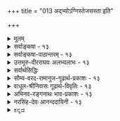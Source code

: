 +++
title = "013 अद्भ्योऽग्निस्तेजसस्ता इति"

+++
<details><summary>मूलम्</summary>

अद्भ्योऽग्निस्तेजसस्ता इति न हि वचसोर्बाधितुं युक्तमेकं निर्वाहः कल्पभेदाद्यदि न दृढमितात्तत्त्वसृष्ट्यैकरूप्यात् ।  
व्यष्टौ ताभ्यः कदाचित्तदुपजनिरतो व्यत्ययस्तत्समष्टौ आदावप्सृष्टिवादश्श्रुतिमितमितरन्न प्रतिक्षेप्तुमीष्टे ॥ १३ ॥
</details>

<details><summary>सर्वाङ्कषा - १३</summary>

उक्तसृष्टिप्रक्रियायां प्रमाणविरोधमाशङ्कय परिहरति-अद्भ्य इति । 'अद्भ्योऽग्निः' इति तैत्तिरीयारण्यकवाक्यम् । **तेजसः** =अग्नेः **ताः** = आपः; 'अग्नेरापः' इति तैत्तिरीयोपनिषद्वाक्यम् । इति वचसोः मध्ये, **एकम्** =अन्यतरत् वाक्यम्, बाधितुं न हि युक्तम् । उभयोरपि वाक्ययोः श्रुतित्वात् कथमन्यतरस्याप्रामाण्यं वक्तुं शक्यम् । तर्हि अस्तु कल्पभेदात् विरोधपरिहारः । एकस्मिन् कल्पे अग्नेरापः, अपरस्मिन् अद्भ्योऽग्निरिति इत्यपि न संभवतीत्याह - निर्वाह इत्यादिना । दृढमितात् तत्त्वसृष्ट्यैकरूप्यात् कारणात्, कल्पभेदात् निर्वाहो यदि, न । 'धाता यथापूर्वमकल्पयत्' इति यथापूर्वमेव सृष्टेरभिधानात् कल्पभेदेन, सृष्टिक्रमभेदो नास्त्येव । किञ्च पञ्चसु भूतेषूत्तरोत्तरं गुणवृद्धिरूपविज्ञानादपि ‘अग्नेरापः' इत्येव सुवचम् । शब्दस्पर्शरूपरसगन्धानामेकैकगुणवृद्ध्या आकाशादिपञ्चभूतानामुत्पत्तेरुक्तत्वात् । तर्हि का गतिरित्यत्राहव्यष्टावित्यादि । **व्यष्टौ** = व्यष्टिसृष्टौ कदाचित् **ताभ्यः** = अद्भ्यः **तदुपजनिः** = अग्नेरुत्पत्तिः, न तु समष्टौ । **अतः** = एतस्मादेव कारणात् **तत्समष्टौ** = तयोः समष्टिसृष्टौ **व्यत्ययः** = विपरीतमेव, अग्नेरेव आप इति न विरोधः । सृष्टिर्हि द्विविधा, समष्टिसृष्टिः, व्यष्टिसृष्टिरिति । पञ्चीकरणानन्तरसृष्टिः व्यष्टिसृष्टिरित्युच्यते । पञ्चीकरणं च समनन्तरमेव निरूप्यते । पञ्चीकरणात्पूर्वं सृष्टिः समष्टिरित्युच्यते । तत्त्वानां सृष्टिः समष्टिसृष्टिः, व्यक्तीनां सृष्टिः व्यष्टिसृष्टिरित्यपि वदन्ति । समष्टिसृष्टौ तु 'अग्नेरापः ' इत्येव क्रमः । व्यष्टिसृष्टौ तु, कदाचित् मेघेषु विद्युदादितेजसो दर्शनात् 'अद्भ्योऽग्निः' इत्युच्यते । 'अबिन्धनं विद्युदादि' इति हि पठन्ति । अतो न विरोधः । विपरीतमेव किं न स्यादिति चेत् 'अग्नेरापः ' इति खलु सृष्टिप्रकरणम् । ‘अद्भ्योऽग्निः' इति न सृष्टिप्रकरणम्, स्थूलजगद्विषयकं तत् । एकैकगुणवृद्धि- 

I 

I 



[[32]]

[ सृष्टिक्रमे जैनमतविमर्शः । 

14. 

पृथ्व्याः स्पर्शादिभेदो द्रवमृदुकठिनीभावभेदश्च दृष्टः 

तद्वत् पृथ्वीजलाग्निश्वसनपरिणतिर्लाघवायेति जैनाः । 

तत्र द्रव्यैक्यमिष्टं क्रमजनिविलयौ त्वागमादप्रकम्प्यौ 

तर्कैकालम्बिगोष्ठ्यां भजतु बहुमतिं तादृशी लाघवोक्तिः ॥14॥ 

दर्शनाच्च ‘अग्नेरापः' इत्येव युक्तम् । अद्भ्योऽग्निश्चेत्, अप्सु शब्दस्पर्शरूपरसानां दर्शनात् अग्नावपि रसोपलब्धिः स्यात् । अतः 'अग्नेरापः' इत्येव क्रमः । नन्वेवमपि 'आपो वा इदमग्रे सलिलमासन्' 'अप एव ससर्जादौ' इत्यादि श्रुतिस्मृतिषु अपामेव प्राथम्यं श्रूयते न त्वाकाशादीनाम् । अतः कथं पूर्वोक्तनिर्णय इत्यत्राह - आदावित्यादि । **आदौ** = प्रथमम् **अप्सृष्टिवादः** = अपां सृष्टिवचनम्, **श्रुतिमितम्** = सृष्टिप्रकरणगतश्रुत्या प्रमितम् **इतरत्** = आकाशादिप्राथम्यम्, **प्रतिक्षेप्तुम्** = निरसितुम् न **ईष्टे** = न समर्थो भवति । मनुस्मृतिस्तु श्रुत्यनुगुणं नेया । ' ससर्जादौ' इत्यत्रादिपदार्थस्य सापेक्षत्वात् यथाकथञ्चिन्नेतुं शक्यत्वान्न विरोधः । ' आपो वा इदमग्रे सलिलमासन्' (ते. आ. 9) इति श्रुतिरपि न सृष्टिप्रकरणगता । अतश्चाग्रपदस्य सापेक्षत्वात् अण्डसृष्टिदृष्ट्यार्थो वर्णनीयः । अत्र 'आप' इति तत्त्ववाचि, 'सलिलम्' इति भूतवाचि ॥ 

ननु यदि 'अग्नेरापः' इत्येव क्रमः, तर्हि कार्ये जले उपादानस्यौष्ण्यस्यानुवृत्तिः कुतो न दृश्यते ? 'कारणगुणाः कार्ये संक्रामन्ती 'ति खलु न्यायः । न च त्रिगुणत्वमात्रं सर्वत्रानुवृत्तमेवेति वाच्यम्; त्रिगुणानामतीन्द्रियत्वेन तस्य व्यवहारव्यवस्थापकत्वासंभवात् । व्यवहारानादरे तु न किञ्चिदपि सुनिरूपं भवेत् । त्रिगुणत्वं हि प्रमेयत्ववदव्यावर्तकम् । तथा च सर्वसांकर्यप्रसङ्ग इति चेत्; विचारयामो विस्तरेणेदमसत्कार्यवादपरीक्षायामुत्तरत्र ( श्लो. 22) ॥ १३ ॥
</details>


<details><summary>सर्वाङ्कषा-पाठान्तरम् - १३</summary>

उक्तसृष्टिपक्रियायां प्रमाणविरोधमाशङ्क्य परिहरति - अद्भ्य इति । 'अद्भ्योऽग्निः' इति तैत्तिरीया- रण्यकवाक्यम्‌ । तेजसः = अग्नेः ताः = आपः; 'अग्नेरापः' इति तैत्तिरीयोपनिषद्वाक्यम्‌ । इति वचसोः मध्ये, एकम्‌ = अन्यतरत्‌ वाक्यम्‌, बाधितुं न हि युक्तम्‌ । उभयोरपि वाक्ययोः श्रुतित्वात्‌ कथमन्यतरस्याप्रामाण्यं वक्तुं शक्यम्‌ । तर्हि अस्तु कल्पभेदात्‌ विरोधपरिहारः । एकस्मिन्‌ कल्पे अग्नेरापः, अपरस्मिन्‌ अद्भ्योऽग्निरिति इत्यपि न संभवतीत्याह - निर्वाह इत्यादिना । दृढमितात्‌ तत्त्वसृष्ट्यैकरूप्यात्‌ कारणात्‌, कल्पभेदात्‌ निर्वाहो यदि, न । 'धाता यथापूर्वमकल्पयत्‌' इति यथापूर्वमेव सुष्टेरभिधानात्‌ कल्पभेदेन, सृष्टिक्रमभेदो नास्त्येव । किञ्च पञ्चसु भूतेषूत्तरोत्तरं गुणवृद्धिरूपविज्ञानादपि 'अग्नेरापः' इत्येव सुवचम्‌ । शब्दस्पर्शरूपरसगन्धानामेकैकगुणवृद्ध्या आकाशादिपञ्चभूतानामृत्पत्तेरुक्तत्वात्‌ । तर्हि का गतिरित्यत्राह - व्यष्टावित्यादि । व्यष्टौ = व्यष्टिसुष्टौ कदाचित्‌ ताभ्यः = अद्भ्यः तदुपजनिः = अग्नेरुत्पत्तिः, न तु समष्टौ । अतः = एतस्मादेव कारणात्‌ तत्समष्टौ = तयोः समष्टिसृष्टौ व्यत्ययः = विपरीतमेव, अग्नेरेव आप इति न विरोधः । सृष्टिर्हि द्विविधा, समष्टिसृष्टिः, व्यष्टिसुष्टिरिति । पञ्चीकरणानन्तरसृष्टिः व्यष्टिसृष्टिरित्युच्यते । पञ्चीकरणं च समनन्तरमेव निरूप्यते । परञ्चीकरणात्पूर्वं सृष्टिः समष्टिरित्युच्यते । तत्त्वानां सृष्टिः समष्टिसृष्टिः, व्यक्तीनां सृष्टिः व्यष्टिसुष्टिरित्यपि वदन्ति । समष्टिसृष्टौ तु 'अगनेरापः' इत्येव क्रमः । व्यष्टिसृष्टौ तु, कदाचित्‌ मेघेषु विद्युदादितेजसो दर्शनात्‌ 'अद्भ्योऽग्निः' इत्युच्यते । 'अबिन्धनं विद्युदादि' इति हि पठन्ति । अतो न विरोधः । विपरीतमेव किं न स्यादिति चेत्‌ 'अग्नेरापः' इति खलु सृष्टिप्रकरणम्‌ । 'अद्भ्योग्निः' इति न सृष्टप्रकरणम्‌, स्थूलजगद्विषयकं तत्‌ । एकैकगुणवृद्धिदर्शनाच्च 'अग्नेरापः' इत्येव युक्तम्‌ । अद्भ्योऽग्निश्चेत्‌, अप्सु शब्दस्पर्शरूपरसानां दर्शनात्‌ अग्नावपि रसोपलब्धिः स्यात्‌ । अतः 'अग्नेरापः' इत्येव क्रमः । नन्वेवमपि 'आपो वा इदमग्रे सलिलमासन्‌' 'अप एव ससर्जादौ' इत्यादि श्रुतिस्मृतिषु अपामेव प्राथम्यं श्रूयते न त्वाकाशादीनाम्‌ । अतः कथं पूर्वोक्तनिर्णय इत्यत्राह - आदावित्यादि । आदौ = प्रथमम्‌ अप्सृष्टिवादः = अपां सृष्टिवचनम्‌, श्रुतिमितम्‌ = सृष्टिप्रकरणगतश्रुत्या प्रमितम्‌ इतरत्‌ = आकाशादिप्राथम्यम्‌, प्रतिक्षेप्तुम्‌ = निरसितुम्‌ न ईष्टे = न समर्थो भवति । मनुस्मृतिस्तु श्रुत्यनुगुणं नेया । 'ससर्जादौ' इत्यत्रादिपदार्थस्य सापेक्षत्वात्‌ यथाकथञ्चिन्नेतुं शक्यत्वान्न विरोधः । 'आपो॒ वा इ॒दमा॑सन्थ्सलि॒लमे॒व' (तै.आ. ३.१.२३.१) इति श्रुतिरपि न सृष्टिप्रकरणगता । अतश्चाग्रपदस्य सापेक्षत्वात्‌ अण्डसृष्टिदृष्ट्यार्थो वर्णनीयः । अत्र 'आपः' इति तत्त्ववाचि, 'सलिलम्‌' इति भूतवाचि ॥   
ननु यदि 'अग्नेरापः' इत्येव क्रमः, तर्हि कार्ये जले उपादानस्यौष्ण्यस्यानुवृत्तिः कुतो न दृश्यते? 'कारणगुणाः कार्ये संक्रामन्ती'ति खलु न्यायः । न च त्रिुगुणत्वमात्रं सर्वत्रानुवृत्तमेवेति वाच्यम्‌; त्रिगुणाना- मतीन्द्रियत्वेन तस्य व्यवहारव्यवस्थापकत्वासंभवात्‌ । व्यवहारानादरे तु न किञ्चिदपि सुनिरूपं भवेत्‌ । त्रिगुणत्वं हि प्रमेयत्ववदव्यावर्तकम्‌ । तथा च सर्वसांकर्यप्रसङ्ग इति चेत्‌; विचारयामो विस्तरेणेदमसत्कार्यवादपरीक्षायामुरत्र (श्लो.२२) ॥ १३ ॥
</details>


<details><summary>उत्तमूरु-वीरराघवः अलभ्यलाभः - १३</summary>

एकैकतन्मात्रव्यवहितैकैकभूतोत्पत्तिपरप्रमाणानुरोधेन, आकाशाद्वायुः वायोरग्निः अग्नेरापः अद्भ्यः पृथिवीति श्रुतेः तत्तत्तन्मात्रद्वारेण व्यवहितमेव भूतस्योपादानत्वमिति सिद्धम् । तत्र पूर्वापरक्रमानुसारात् अपामग्निरुपादानमित्यैकरूप्येणार्थे स्थितेऽपि, कश्चित् शंकते – यथोपबृंहणविरोधात् तन्मात्राणीति सुबालश्रुतिरन्यथा नीता, तथा तद्विरोधादेव अग्नेराप इत्यप्यन्यथा नेया । अस्ति हि स्मृति, ''अद्भ्योऽग्निर्ब्रह्मणः क्षत्रमश्मनो लोहमुत्थितम् । ......स्वासु योनिषु शाम्यति'' इति, ''अनावृतमिदं सर्वमद्भ्योऽग्निरुदपद्यत’' इति च । न चोपबृंहणस्यान्यार्थकत्वम् । अपामेव सर्वस्मादपि प्राक् सद्भावश्रुत्यविरोधायाग्निजन्यत्वरूपार्थस्य त्याज्यत्वादिति । तत्राह अद्भ्यइति । न बाधितुं युक्तमेकम् - एकस्यापि वाधनमयुक्तम् । अग्नेराप इत्यस्यार्थान्तरवर्णने प्रायपाठायगतस्योपादानोपादेयभावस्य बाधः स्यादिति भावः । तर्हि कल्पमेदेनोभयस्वीकारः स्यादित्यत्राह निर्वाह इति । शंकां निषेधति नेति । दृढमितादिति । अनेकश्रुतिस्मृतिसिद्धमग्ने रुपादानत्वम् । अद्भ्योऽग्निरिति वाक्ये उपादानोपादेयभावरूपार्थविवक्षणे, ब्रह्मणः क्षत्रमिति अनुपादानसाहचर्यानुगुणस्वीकार्यार्थबाध इति दोषश्च । अतस्तत्र प्रतीतम् अपामुपादानत्वमदृढमिति भावः । तर्हि तदर्थः क इत्यत्राह व्यष्टाविति । निमित्तकारणत्वं तत्र विवक्षितम्, यथा वह्नेः धूमं प्रति । दृष्टं हि व्यष्टिसृष्टौ अबिन्धनं विद्युदादि । अद्भ्य एव हि सर्वत्र देशे संप्रति दीपाद्यर्थदहनोत्पादनम् । तप्ते च तैले तोयबिन्दुपाते अग्न्युत्पत्तिर्दृष्टा । तदुपजनिः - अग्न्युरपत्तिः । कदाचिदित्यनेन व्यष्टावपि अग्नित आपो दृष्टाः, घर्मवशात् स्वेदोत्पत्तेरिति ज्ञाप्यते । अतश्शब्दो हेतुमिति । व्यष्टिविषये तद्वाक्यस्य निरूढत्वात् समष्टौ तद्वैपरीत्यं नानुपपन्नमिति तात्पर्यम् । व्यष्टौ तथात्वस्य समष्टावन्यथात्वं प्रति साधकत्वाभावात् अर्थान्तरमाह अवधिं वेति । व्यत्ययशब्दार्थो वैपरीत्यम् । तत् किमपेक्षयेत्याकांक्षायां व्यष्टिरीत्यपेक्षयेत्यवधिसमर्पणम् अतश्शब्देनेति । पूर्वपक्षिहृद्गतं श्रुत्यन्तरमपि निर्वहति आदाविति । तत्रतत्र प्रसक्तसंततिप्राथम्यमात्रेण आदित्वेन कस्यचिन्निर्देश आनुभविकः । तावता ततः प्राक् कस्याप्यभावो न सिध्यतीति भावः । तदविरुद्धं दुर्निवारमिति । अग्नेरपः प्रति उपादानत्वं वचनान्तरार्थविरुद्धं न भवतीति तत् निवारयितुमशक्यमित्यर्थ इति । अन्यतो ग्राह्यमिति । यथा छान्दोग्ये तेजआद्युक्तावपि आकाशादेस्तैत्तिरीयात्, तत्र महदादेश्च सौबालात्, तथा त्रिवृत्करणस्थले पञ्चीकरणस्येत्येवम् ॥ १३ ॥
</details>

<details><summary>सर्वार्थसिद्धिः</summary>

एवं तन्मात्रभूतसृष्टिप्रकार उक्तः । तत्र तोयतेजसोः सृष्टौ प्रमाणविप्रतिपत्तिं शमयति - अद्भ्योऽग्निरिति ॥ अबाधेन गतिमत्त्वे श्रुतिविरोधप्रतीतावपि स्मृतिस्तद्वदबाध्येति भावः । गत्यन्तरं निवारयति - निर्वाह इति । स्वेष्टां गतिमाह - "व्यष्टौ" इति । निमित्तभूताभ्य इति भाव्यम्, अतश्शब्दो हेतुमवधिं वा ब्रूते । ननु "आपो वा इदमग्रे" "अप एव ससर्जादावित्यादिश्रुतिस्मृतिदर्शनादग्न्यादेस्सर्वस्याद्भ्यस्सृष्टिस्स्यादित्यत्राह - आदाविति । महदादीनामिवाग्नेरप्यद्भ्यः पूर्वभावित्वं बहुश्रुतिस्मृतिसिद्धमतस्तदविरुद्धं दुर्निवारमित्यर्थः । श्रुतिषु च न्यूननिर्देशेष्वनुक्तमधिकमन्यतो ग्राह्यं श्रुतहानायोगात्, अव्यवस्थितन्यूनाधिकसृष्टिकल्पने गौरवाच्च ॥ १३ ॥ इति अप्तेजसोर्व्यष्टिसृष्टिविशेषः ॥
</details>


<details><summary>सौम्य-वरद-रामानुज-गूढार्थ-प्रकाशः - १३</summary>

‘अद्भयोऽग्निः' इति । तद्वदिति । श्रुतिवत् इत्यर्थः । निमित्तभूताभ्यः इति । अनेन व्यष्टौ सृज्यस्य जलस्य अग्निकारणत्वं नास्तीति द्योत्यत इति प्रतिभाति । अतश्शब्दस्य हेतुपरत्वे अद्भ्योऽग्न्युत्पत्तिवचनस्य व्यष्टिविपयत्वात् व्यत्ययः सम्भवतीत्यर्थः । अवधिपरत्वे 'तत् समष्टौ' इत्यत्र तच्छब्दस्य व्यत्ययस्य एवं व्यवस्थितत्वात् अद्भ्योऽग्न्युत्पत्तिवचनस्य व्यष्टिविषययत्वादित्यर्थः तदतो व्यत्यय इत्यन्वयः ॥ १३ ॥
</details>


<details><summary>वाधूल-श्रीनिवासः गूढार्थ-विवृतिः - १३</summary>

वृथा चैवमिति । एवं = परमाणूनां तथात्वे । अन्यतोऽपीति । परमतेनापीत्यर्थः । उक्तदोषानतिक्रमात् - विभुद्रव्यस्य तत्तन्मूर्तितुल्यपरिमाणतया जननं कृत्स्नरय उतैकदेशस्येति विकल्पे पूर्वोक्तदोषस्य मूर्तान्तरासम्बन्धस्य सावयवत्वप्रसङ्गदोषस्य वाऽनतिक्रमणीयत्वात् । एव त्रसरेणुप्रतिबन्दिश्चेति । त्वन्मते निरवयवस्य त्रसरेणोर्मूर्तान्तरसम्बन्धाभावप्रसङ्ग इत्यर्थः । विभज्य मानेष्वभावपरिशेषायोगो अणुपरिमाणतारतम्यविश्रान्त्यनुमानस्यानुग्राहकतयोक्तः । कतिचित् प्रकृतेरत इति । अतः = शास्त्रसिद्धपरमाणूनां नित्यस्पर्शादियोगित्वाभावादित्यर्थः ॥ १३ ॥
</details>


<details><summary>अभिनव-रङ्गनाथः भाव-प्रकाशः - १३</summary>

\*अबाधेन गतिमत्त्वे इति । तदुक्तं तन्त्रवार्तिके विरोधाधिकरणे कुमारिलेन -  
वेदो हीदृश एवायं पुरुषैर्यः प्रकाश्यते ।  
स पठद्भिः प्रकाश्येत स्मरद्भिर्वेति तुल्यभाक् ॥  
इत्यारभ्य -  
बाधिता च स्मृतिर्भूत्वा काचिन्न्यायविदा यदा ।  
श्रूयते न चिरादेव शाखान्तरगता श्रुतिः ॥  
तदा का ते मुखच्छाया स्यान्नैयायिकमानिनः ।  
बाधाबाधानवस्थानं ध्रुवमेव प्रसज्यते ।  
ततश्च श्रुतिमूलत्वाद्बाध्योदाहरणं न तत् ।  
विकल्प एव हि न्याय्यस्तुल्यकक्षप्रमाणतः ॥  
इति । व्याकरणाधिकरणेऽपि -  
स्मृतीनामप्रमाणत्वे विगानं नैव कारणम् ।  
इत्युपक्रम्य -  
विगानाद्धि विकल्पस्स्यात् नैकस्याप्यप्रमाणता ।  
इति च । विरोधाधिकरणनिष्कर्षणं तु -  
यावदेकं श्रुतौ कर्म स्मृतौ वाऽन्यत्प्रतयिते ।  
तावत्तयोर्विरुद्धत्वे श्रौतानुष्ठानमिष्यते ॥  
ततश्च तुल्यकक्षाऽपि यदि नाम स्मृतिर्भवेत् ।  
तथाऽपि नैव दोषोऽस्ति श्रुत्यर्थमनुतिष्ठताम् ॥  
इति । तदुक्तं न्यायपरिशुद्धौ - 'श्रुतिस्मृत्योर्विरोधे तु स्मृत्या मूलान्तरानुमानादनुष्ठानविकल्पं केचिदाहुः' इति । एतदुत्तरं 'सर्वेषां गुणत्रयवतामाप्ततमत्वे हि कादाचित्कभ्रमसंभवाच्छ्रुत्या स्मृतिबाघ इत्यपरे' इति सूक्तिः शाबरभाष्यपरिष्कृतिः । अत्राबाधेन गतिमत्त्वसम्भवे इत्यनेन 'तत्वविषये तु विरोधे बाध एव आन्यपर्यं वा वस्तुनि विकल्पासंभवात्' इति न्यायपरिशुद्ध्युक्तपक्षद्वये आन्यपर्यपक्ष एव स्वाभिमत इति सूचितम् ॥ १३ ॥
</details>


<details><summary>नरसिंह-देवः आनन्ददायिनी - १३</summary>

त्रिगुणपरीक्षायां तन्मात्रभूतयोरुत्पत्तिः श्रुतिस्मृतिविप्रतिपत्तिनिरासश्च ।  
सृष्टौ श्रुतिस्मृति(विप्रतिपत्तिः)विरोधः पूर्वश्लोके पीर(हृता)हृतः अत्र स एव परिह्रियत इति पौनरुक्त्यं वारयन् पूर्वसङ्गतत्वान्न पृथक् संगतिरित्याह - एवं तन्मात्रेति । तोयतेजसोरिति । 'अग्नेराप' इति  
श्रुत्या तेजसस्सकाशादपामुत्पत्तिरुच्यते ।  
अवावृतमिदं सर्वमद्भ्योऽग्निरुदपद्यत ।  
इति स्मृत्या अद्भ्यस्तेजसस्सृष्टिः प्रतिपाद्यत इति श्रुतिस्मृत्योर्विप्रतिपत्तिः ।  
न च श्रुत्या स्मृतिबाधः अबाधेनापि सम्भवे बाधस्यान्याय्यत्वादित्याह -  
अबाधेन गतिमत्त्व इति । तद्वदिति - श्रुतिवदित्यर्थः । तदुक्तं -  
परस्परविरुद्धत्वं श्रुतीनां न भवेद्यदि ।  
स्मृतेः श्रुतिविरुद्धायास्ततो मूलान्तरं भवेत् ॥  
इति । यथा श्रुत्योर्विरोधे निर्वाहस्तथा विरुद्धाया अपि स्मृतेरिति भावः । निमित्तभूताभ्य इति । 'अद्भ्योऽग्निरिति' वचनं व्यष्टिसृष्टौ तेजः प्रतिनिमित्तकारणत्वमाह यथा तप्ततैलेऽग्निमुत्पादयन्त्यापः । 'अग्नेराप' इति तु समष्टिसृष्टौ उपादानत्वमाहेति न विरोध इत्यर्थः । पञ्चीकृतेभ्यः (भूतत्वापन्नेभ्यः) उत्पत्तिर्व्यष्टिसृष्टिः ततः प्राक्तनसृष्टिस्समष्टिसृष्टिः । न्यायत? इत्यनेनैव हेतुत्वस्य सिद्धत्वादत इति शब्दवैयर्थ्यमिति पक्षान्तरमाह - अवधिमिति । अतस्तेजसस्सकाशादित्यर्थः । श्रुतिस्मृतिभ्यामपामेवादावुत्पत्तिश्रवणादुक्तनिर्वाहो नोपपद्यत इत्याशङ्क्य समाधत्ते - नन्वित्यादिना 'आपो वा इदमग्रे सलिलमासीत्' । 'अप एव ससर्जादाविति श्रुतिस्मृती । इदमबादिकं कार्यं सलिलं प्रकृतिरासीत्प्रळयकाल इत्यर्थः । आचार्यैस्सलिलशब्दस्य प्रकृतिपरत्वस्य परमतभङ्गे प्रदर्शितत्वात् । न ह्यपां सर्वपूर्वभावः प्रतिपादयितुं शक्यः महदादीनां तत्पूवर्भाविनां दुरपह्नवत्वात् । नापि तेजःपूर्वभावः । नियामकाभावात् । तथा च ''अग्नेरापः । तत्तेजोऽसृजत । आपस्तेजसि लीयन्ते । प्रधानं तत्वमुद्भूतमिति'' बहुश्रुतिस्मृत्यन्तरानुगुण्येन पृथिवीसृष्टेःव्यष्टितः पूर्वभावः प्रतिपाद्यत इति न विरोध इति भावः । नन्वेतच्छ्रुतिस्मृत्यनुसारेणैव श्रुत्यन्तराणां वा नयनं कुतो न स्यादित्यत आह - श्रुतिषु चेति । न्यूननिर्देशानुसारेणाधिकश्रुतेर्नयने विरोधादधिकश्रुत्यनुसारेण नयने शाखान्तराधिकरणन्यायेन विरोधाभावादिति भावः । नन्वन्यतरानुसारेण किमर्थमन्यतरा श्रुतिर्नेया? विकल्पितयोः व्रीहियवयोः प्रयोगभेदेनेव कल्पभेदेनोभयोरुपपत्तेरित्यत आह - अव्यवस्थितेति 'धाता यथापूर्वमिति' व्यवस्थायाः सर्वकल्पेषु श्रुतत्वादिति भावः ॥ १३ ॥
</details>

<details><summary>ಕನ್ನಡ</summary>

सृष्टिक्रमदल्लि तोरुव कॆलवु आक्षेपक्कॆ समाधानवन्नु हेळुत्तारॆ अति अग्निः-जलदिन्द तेजस्सु हुट्टुत्तदॆ. तेजसः ताळि तेजस्सि- निन्द जल हुट्टुत्तदॆ. इति वचसोः एकं बाधितुं न हि युक्त ऎन्दु हेळुव “अय्योsग्नि(तै.आ.१) अग्निरापः' (तै.उ.२)ऎम्ब परस्पर विरुद्धवाद ऎरडु वाक्यगळल्लि यावुदॊन्दन्नू अप्रमाणवॆन्दु सारलु ऎरडू श्रुतियाद कारण उचितवे अल्ल. दृढमितात् तत्त्वसृष्टि ति करूप्यात् कल्पभेदात् निर्वाहः यदि न तत्त्वगळ सृष्टि क्रम यावागलू ऒन्दे रीतियल्लि इरुत्तदॆयॆन्दु 'धाता यथापूर्वमकल्प यत्' ( म. ना. १४ ) (स्रष्टारनु हिन्दिनन्तॆये सृष्टिसिदनु) ऎम्ब प्रमाणदिन्द दृढवागि तिळिदु बरुवुदरिन्द बेरॆबेरॆ कल्पगळल्लि ई सृष्टि क्रम बेरॆ बेरॆयागुव कारण ई ऎरडु वाक्यगळिगू विरोधविल्लवॆं बुदू युक्तवल्ल. 

हागादरॆ एनु गति? ऎन्दरॆ, व्य ताभ्यः कदाचित् तदुपजनिः, अतः तत्समष् व्यत्ययः व्यष्टिसृष्टियल्लि जलदिन्द कॆलवु समय 

2 

18 

तत्त्वमुक्ताकलाप 

[श्लोक 14 

8 

- 14- [सृष्टियल्लि क्रम यावुदू इल्लवॆम्बुदु सरियल्ल] पृथाः स्पर्शादिभेदः द्रवदु कठिनीभावभेदश्च दृष्टः तद्वजलाग्निशसनपरिणतिर्लाघवायेति जैनाः । तत्र द्रव्यक्यमिष क्रमजनिनिलय त्यागवाद कम्प्यू तर्क कालम्पिगोष्मां • भजतु बहुमतिं तादृशी लाघवोक्तिः॥ मिञ्चु मुन्ताड अग्नि उत्पन्नवागुत्तदॆ. आदरॆ तत्त्वगळ समष्टि सृष्टि यल्लि अदु व्यष्टिगिन्त पल्लटवागुवुदु. 

3 

आदौ असृष्टिवादः श्रुतिमितं इतरत् प्रतिक्षेपुं न ईष्टे --मॊदलु जलद सृष्टियन्नु हेळुव 'अप एव ससर्जाद्' इत्यादि मनुस्मृति वाक्यवु श्रुतिप्रसिद्धवाद मत्तॊन्दु क्रमवन्नु निराकरिसलु समर्थवागलारदु. हिन्दॆ हेळिद रीतियल्लि इदन्नु व्यष्टिकालद्दॆन्दु तिळियबेकॆन्दु अभिप्राय । १३ । 

</details>
